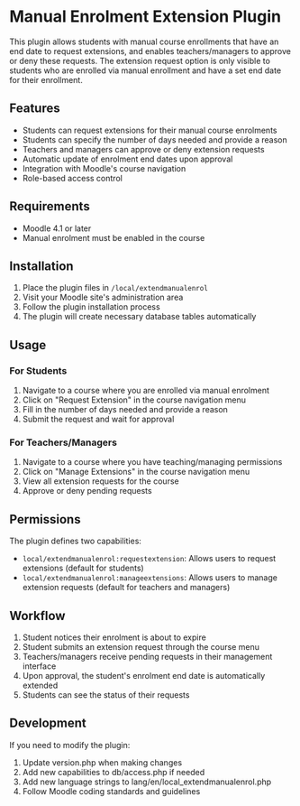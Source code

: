 # Manual Enrolment Extension Plugin

This plugin allows students with manual course enrollments that have an end date to request extensions, and enables teachers/managers to approve or deny these requests. The extension request option is only visible to students who are enrolled via manual enrollment and have a set end date for their enrollment.

## Features

- Students can request extensions for their manual course enrolments
- Students can specify the number of days needed and provide a reason
- Teachers and managers can approve or deny extension requests
- Automatic update of enrolment end dates upon approval
- Integration with Moodle's course navigation
- Role-based access control

## Requirements

- Moodle 4.1 or later
- Manual enrolment must be enabled in the course

## Installation

1. Place the plugin files in `/local/extendmanualenrol`
2. Visit your Moodle site's administration area
3. Follow the plugin installation process
4. The plugin will create necessary database tables automatically

## Usage

### For Students
1. Navigate to a course where you are enrolled via manual enrolment
2. Click on "Request Extension" in the course navigation menu
3. Fill in the number of days needed and provide a reason
4. Submit the request and wait for approval

### For Teachers/Managers
1. Navigate to a course where you have teaching/managing permissions
2. Click on "Manage Extensions" in the course navigation menu
3. View all extension requests for the course
4. Approve or deny pending requests

## Permissions

The plugin defines two capabilities:
- `local/extendmanualenrol:requestextension`: Allows users to request extensions (default for students)
- `local/extendmanualenrol:manageextensions`: Allows users to manage extension requests (default for teachers and managers)

## Workflow

1. Student notices their enrolment is about to expire
2. Student submits an extension request through the course menu
3. Teachers/managers receive pending requests in their management interface
4. Upon approval, the student's enrolment end date is automatically extended
5. Students can see the status of their requests

## Development

If you need to modify the plugin:
1. Update version.php when making changes
2. Add new capabilities to db/access.php if needed
3. Add new language strings to lang/en/local_extendmanualenrol.php
4. Follow Moodle coding standards and guidelines